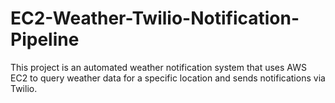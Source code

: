 # EC2-Weather-Twilio-Notification-Pipeline
This project is an automated weather notification system that uses AWS EC2 to query weather data for a specific location and sends notifications via Twilio.
